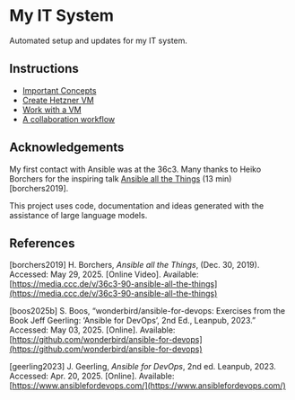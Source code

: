# My IT System

Automated setup and updates for my IT system.

## Instructions

- [Important Concepts](./docs/important-concepts.md)
- [Create Hetzner VM](./docs/create-hetzner-vm.md)
- [Work with a VM](./docs/work-with-vm.md)
- [A collaboration workflow](./docs/collaboration-workflow.md)

## Acknowledgements

My first contact with Ansible was at the 36c3. Many thanks to
Heiko Borchers for the inspiring talk
[Ansible all the Things](https://media.ccc.de/v/36c3-90-ansible-all-the-things)
(13 min) [borchers2019].

This project uses code, documentation and ideas generated with the assistance of
large language models.

## References

[borchers2019] H. Borchers, _Ansible all the Things_, (Dec. 30, 2019). Accessed: May 29, 2025. [Online Video]. Available: [https://media.ccc.de/v/36c3-90-ansible-all-the-things](https://media.ccc.de/v/36c3-90-ansible-all-the-things)

[boos2025b] S. Boos, “wonderbird/ansible-for-devops: Exercises from the Book Jeff Geerling: ‘Ansible for DevOps’, 2nd Ed., Leanpub, 2023.” Accessed: May 03, 2025. [Online]. Available: [https://github.com/wonderbird/ansible-for-devops](https://github.com/wonderbird/ansible-for-devops)

[geerling2023] J. Geerling, _Ansible for DevOps_, 2nd ed. Leanpub, 2023. Accessed: Apr. 20, 2025. [Online]. Available: [https://www.ansiblefordevops.com/](https://www.ansiblefordevops.com/)
